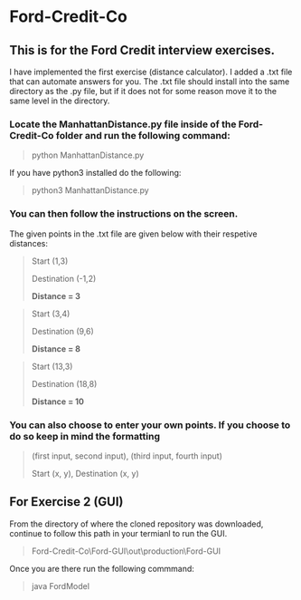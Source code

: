 # Ford-Credit-Co
## This is for the Ford Credit interview exercises.
I have implemented the first exercise (distance calculator). I added a .txt file that can automate answers for you. The .txt file should install into the same directory as the .py file, but if it does not for some reason move it to the same level in the directory.

### Locate the ManhattanDistance.py file inside of the Ford-Credit-Co folder and run the following command:
> python ManhattanDistance.py

If you have python3 installed do the following:
> python3 ManhattanDistance.py

### You can then follow the instructions on the screen.

The given points in the .txt file are given below with their respetive distances:

> Start       (1,3)
> 
> Destination (-1,2)
> 
> **Distance =  3**

> Start       (3,4)
> 
> Destination (9,6)
> 
>**Distance =  8**

> Start       (13,3)
> 
> Destination (18,8)
> 
> **Distance =  10**

### You can also choose to enter your own points. If you choose to do so keep in mind the formatting
> (first input, second input), (third input, fourth input)
> 
> Start (x, y), Destination (x, y)
> 

## For Exercise 2 (GUI)

From the directory of where the cloned repository was downloaded, continue to follow this path in your termianl to run the GUI.
> Ford-Credit-Co\Ford-GUI\out\production\Ford-GUI
>
Once you are there run the following commmand:
> java FordModel
> 
